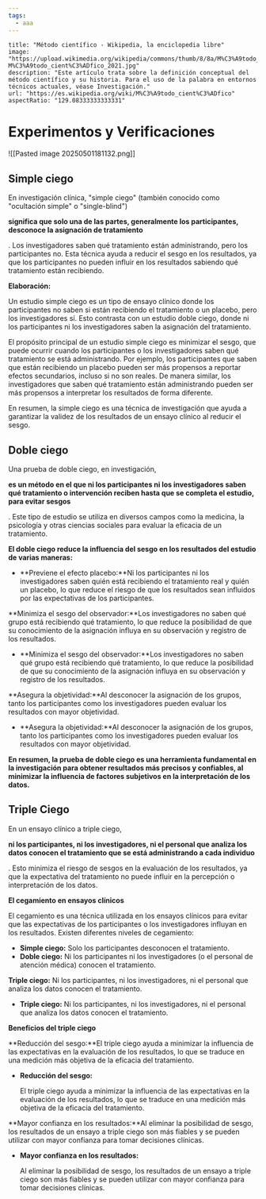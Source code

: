```yaml
---
tags:
  - aaa
---
```



```embed
title: "Método científico - Wikipedia, la enciclopedia libre"
image: "https://upload.wikimedia.org/wikipedia/commons/thumb/8/8a/M%C3%A9todo_cient%C3%ADfico_2021.jpg/1200px-M%C3%A9todo_cient%C3%ADfico_2021.jpg"
description: "Este artículo trata sobre la definición conceptual del método científico y su historia. Para el uso de la palabra en entornos técnicos actuales, véase Investigación."
url: "https://es.wikipedia.org/wiki/M%C3%A9todo_cient%C3%ADfico"
aspectRatio: "129.08333333333331"
```

# Experimentos y Verificaciones

![[Pasted image 20250501181132.png]]

## Simple ciego

En investigación clínica, "simple ciego" (también conocido como "ocultación simple" o "single-blind")

**significa que solo una de las partes, generalmente los participantes, desconoce la asignación de tratamiento**

. Los investigadores saben qué tratamiento están administrando, pero los participantes no. Esta técnica ayuda a reducir el sesgo en los resultados, ya que los participantes no pueden influir en los resultados sabiendo qué tratamiento están recibiendo.

**Elaboración:**

Un estudio simple ciego es un tipo de ensayo clínico donde los participantes no saben si están recibiendo el tratamiento o un placebo, pero los investigadores sí. Esto contrasta con un estudio doble ciego, donde ni los participantes ni los investigadores saben la asignación del tratamiento.

El propósito principal de un estudio simple ciego es minimizar el sesgo, que puede ocurrir cuando los participantes o los investigadores saben qué tratamiento se está administrando. Por ejemplo, los participantes que saben que están recibiendo un placebo pueden ser más propensos a reportar efectos secundarios, incluso si no son reales. De manera similar, los investigadores que saben qué tratamiento están administrando pueden ser más propensos a interpretar los resultados de forma diferente.

En resumen, la simple ciego es una técnica de investigación que ayuda a garantizar la validez de los resultados de un ensayo clínico al reducir el sesgo.

## Doble ciego

Una prueba de doble ciego, en investigación,

**es un método en el que ni los participantes ni los investigadores saben qué tratamiento o intervención reciben hasta que se completa el estudio, para evitar sesgos**

. Este tipo de estudio se utiliza en diversos campos como la medicina, la psicología y otras ciencias sociales para evaluar la eficacia de un tratamiento.

**El doble ciego reduce la influencia del sesgo en los resultados del estudio de varias maneras:**

- **Previene el efecto placebo:**Ni los participantes ni los investigadores saben quién está recibiendo el tratamiento real y quién un placebo, lo que reduce el riesgo de que los resultados sean influidos por las expectativas de los participantes.

**Minimiza el sesgo del observador:**Los investigadores no saben qué grupo está recibiendo qué tratamiento, lo que reduce la posibilidad de que su conocimiento de la asignación influya en su observación y registro de los resultados.

- **Minimiza el sesgo del observador:**Los investigadores no saben qué grupo está recibiendo qué tratamiento, lo que reduce la posibilidad de que su conocimiento de la asignación influya en su observación y registro de los resultados.

**Asegura la objetividad:**Al desconocer la asignación de los grupos, tanto los participantes como los investigadores pueden evaluar los resultados con mayor objetividad.

- **Asegura la objetividad:**Al desconocer la asignación de los grupos, tanto los participantes como los investigadores pueden evaluar los resultados con mayor objetividad.

**En resumen, la prueba de doble ciego es una herramienta fundamental en la investigación para obtener resultados más precisos y confiables, al minimizar la influencia de factores subjetivos en la interpretación de los datos.**

## Triple Ciego

En un ensayo clínico a triple ciego,

**ni los participantes, ni los investigadores, ni el personal que analiza los datos conocen el tratamiento que se está administrando a cada individuo**

. Esto minimiza el riesgo de sesgos en la evaluación de los resultados, ya que la expectativa del tratamiento no puede influir en la percepción o interpretación de los datos.

**El cegamiento en ensayos clínicos**

El cegamiento es una técnica utilizada en los ensayos clínicos para evitar que las expectativas de los participantes o los investigadores influyan en los resultados. Existen diferentes niveles de cegamiento:

- **Simple ciego:** Solo los participantes desconocen el tratamiento.
- **Doble ciego:** Ni los participantes ni los investigadores (o el personal de atención médica) conocen el tratamiento.

**Triple ciego:** Ni los participantes, ni los investigadores, ni el personal que analiza los datos conocen el tratamiento.

- **Triple ciego:** Ni los participantes, ni los investigadores, ni el personal que analiza los datos conocen el tratamiento.

**Beneficios del triple ciego**

**Reducción del sesgo:**El triple ciego ayuda a minimizar la influencia de las expectativas en la evaluación de los resultados, lo que se traduce en una medición más objetiva de la eficacia del tratamiento.

- **Reducción del sesgo:**
    
    El triple ciego ayuda a minimizar la influencia de las expectativas en la evaluación de los resultados, lo que se traduce en una medición más objetiva de la eficacia del tratamiento.
    

**Mayor confianza en los resultados:**Al eliminar la posibilidad de sesgo, los resultados de un ensayo a triple ciego son más fiables y se pueden utilizar con mayor confianza para tomar decisiones clínicas.

- **Mayor confianza en los resultados:**
    
    Al eliminar la posibilidad de sesgo, los resultados de un ensayo a triple ciego son más fiables y se pueden utilizar con mayor confianza para tomar decisiones clínicas.